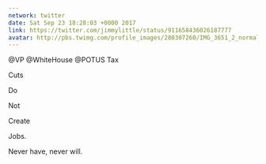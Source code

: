 ```yaml
---
network: twitter
date: Sat Sep 23 18:28:03 +0000 2017
link: https://twitter.com/jimmylittle/status/911658436026187777
avatar: http://pbs.twimg.com/profile_images/280307260/IMG_3651_2_normal.jpg
---
```


@VP @WhiteHouse @POTUS Tax

Cuts

Do

Not

Create

Jobs.

Never have, never will.

